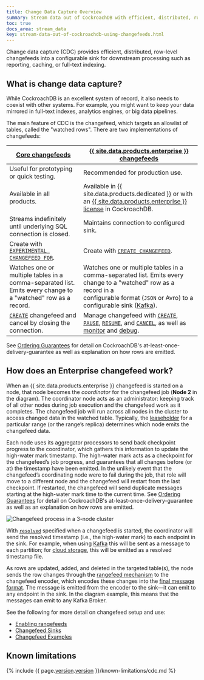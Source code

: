 ```yaml
---
title: Change Data Capture Overview
summary: Stream data out of CockroachDB with efficient, distributed, row-level change subscriptions (changefeeds).
toc: true
docs_area: stream_data
key: stream-data-out-of-cockroachdb-using-changefeeds.html
---
```


Change data capture (CDC) provides efficient, distributed, row-level changefeeds into a configurable sink for downstream processing such as reporting, caching, or full-text indexing.

## What is change data capture?

While CockroachDB is an excellent system of record, it also needs to coexist with other systems. For example, you might want to keep your data mirrored in full-text indexes, analytics engines, or big data pipelines.

The main feature of CDC is the changefeed, which targets an allowlist of tables, called the "watched rows". There are two implementations of changefeeds:

| [Core changefeeds](changefeed-examples.html#create-a-core-changefeed)   | [{{ site.data.products.enterprise }} changefeeds](changefeed-examples.html) |
--------------------------------------------------|-----------------------------------------------------------------|
| Useful for prototyping or quick testing. | Recommended for production use. |
| Available in all products. | Available in {{ site.data.products.dedicated }} or with an [{{ site.data.products.enterprise }} license](enterprise-licensing.html) in CockroachDB. |
| Streams indefinitely until underlying SQL connection is closed. | Maintains connection to configured sink. |
| Create with [`EXPERIMENTAL CHANGEFEED FOR`](changefeed-for.html). | Create with [`CREATE CHANGEFEED`](create-changefeed.html). |
| Watches one or multiple tables in a comma-separated list. Emits every change to a "watched" row as a record. | Watches one or multiple tables in a comma-separated list. Emits every change to a "watched" row as a record in a <br> configurable format (`JSON` or Avro) to a configurable sink  ([Kafka](https://kafka.apache.org/)). |
| [`CREATE`](create-and-configure-changefeeds.html?filters=core) changefeed and cancel by closing the connection. | Manage changefeed with [`CREATE`](create-and-configure-changefeeds.html#create), [`PAUSE`](create-and-configure-changefeeds.html#pause), [`RESUME`](create-and-configure-changefeeds.html#resume), and [`CANCEL`](create-and-configure-changefeeds.html#cancel), as well as [monitor](monitor-and-debug-changefeeds.html#monitor-a-changefeed) and [debug](monitor-and-debug-changefeeds.html#debug-a-changefeed). |

See [Ordering Guarantees](use-changefeeds.html#ordering-guarantees) for detail on CockroachDB's at-least-once-delivery-guarantee as well as explanation on how rows are emitted.

## How does an Enterprise changefeed work?

When an {{ site.data.products.enterprise }} changefeed is started on a node, that node becomes the _coordinator_ for the changefeed job (**Node 2** in the diagram). The coordinator node acts as an administrator: keeping track of all other nodes during job execution and the changefeed work as it completes. The changefeed job will run across all nodes in the cluster to access changed data in the watched table. Typically, the [leaseholder](architecture/replication-layer.html#leases) for a particular range (or the range’s replica) determines which node emits the changefeed data.

Each node uses its aggregator processors to send back checkpoint progress to the coordinator, which gathers this information to update the high-water mark timestamp. The high-water mark acts as a checkpoint for the changefeed’s job progress, and guarantees that all changes before (or at) the timestamp have been emitted. In the unlikely event that the changefeed’s coordinating node were to fail during the job, that role will move to a different node and the changefeed will restart from the last checkpoint. If restarted, the changefeed will send duplicate messages starting at the high-water mark time to the current time. See [Ordering Guarantees](use-changefeeds.html#ordering-guarantees) for detail on CockroachDB's at-least-once-delivery-guarantee as well as an explanation on how rows are emitted.

<img src="{{ 'images/v21.2/changefeed-structure.png' | relative_url }}" alt="Changefeed process in a 3-node cluster" style="border:0px solid #eee;max-width:100%" />

With [`resolved`](create-changefeed.html#resolved-option) specified when a changefeed is started, the coordinator will send the resolved timestamp (i.e., the high-water mark) to each endpoint in the sink. For example, when using [Kafka](changefeed-sinks.html#kafka) this will be sent as a message to each partition; for [cloud storage](changefeed-sinks.html#cloud-storage-sink), this will be emitted as a resolved timestamp file.

As rows are updated, added, and deleted in the targeted table(s), the node sends the row changes through the [rangefeed mechanism](use-changefeeds.html#enable-rangefeeds) to the changefeed encoder, which encodes these changes into the [final message format](use-changefeeds.html#responses). The message is emitted from the encoder to the sink—it can emit to any endpoint in the sink. In the diagram example, this means that the messages can emit to any Kafka Broker.

See the following for more detail on changefeed setup and use:

- [Enabling rangefeeds](use-changefeeds.html#enable-rangefeeds)
- [Changefeed Sinks](changefeed-sinks.html)
- [Changefeed Examples](changefeed-examples.html)

## Known limitations

{% include {{ page.[version](cluster-settings.html#setting-version).[version](cluster-settings.html#setting-version) }}/known-limitations/cdc.md %}

